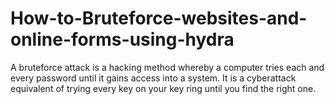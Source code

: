 # How-to-Bruteforce-websites-and-online-forms-using-hydra
A bruteforce attack is a hacking method whereby a computer tries each and every password until it gains access into a system.
It is a cyberattack equivalent of trying every key on your key ring until you find the right one.
